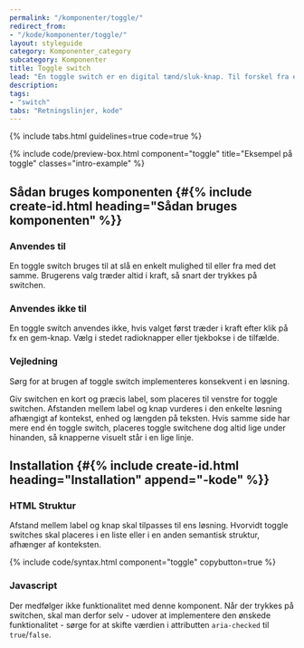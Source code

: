 ```yaml
---
permalink: "/komponenter/toggle/"
redirect_from:
- "/kode/komponenter/toggle/"
layout: styleguide
category: Komponenter_category
subcategory: Komponenter
title: Toggle switch
lead: "En toggle switch er en digital tænd/sluk-knap. Til forskel fra en radioknap eller tjekboks træder valget i kraft i det øjeblik brugerne interagerer med komponenten."
description:
tags:
- "switch"
tabs: "Retningslinjer, kode"
---
```


{% include tabs.html guidelines=true code=true %}

{% include code/preview-box.html component="toggle" title="Eksempel på toggle" classes="intro-example" %}

<!--split-->

## Sådan bruges komponenten {#{% include create-id.html heading="Sådan bruges komponenten" %}}

### Anvendes til

En toggle switch bruges til at slå en enkelt mulighed til eller fra med det samme. Brugerens valg træder altid i kraft, så snart der trykkes på switchen.

### Anvendes ikke til

En toggle switch anvendes ikke, hvis valget først træder i kraft efter klik på fx en gem-knap. Vælg i stedet radioknapper eller tjekbokse i de tilfælde.

### Vejledning

Sørg for at brugen af toggle switch implementeres konsekvent i en løsning.

Giv switchen en kort og præcis label, som placeres til venstre for toggle switchen. Afstanden mellem label og knap vurderes i den enkelte løsning afhængigt af kontekst, enhed og længden på teksten. Hvis samme side har mere end én toggle switch, placeres toggle switchene dog altid lige under hinanden, så knapperne visuelt står i en lige linje.

<!--split-->

## Installation {#{% include create-id.html heading="Installation" append="-kode" %}}

### HTML Struktur

Afstand mellem label og knap skal tilpasses til ens løsning. Hvorvidt toggle switches skal placeres i en liste eller i en anden semantisk struktur, afhænger af konteksten.

{% include code/syntax.html component="toggle" copybutton=true %}

### Javascript

Der medfølger ikke funktionalitet med denne komponent. Når der trykkes på switchen, skal man derfor selv - udover at implementere den ønskede funktionalitet - sørge for at skifte værdien i attributten `aria-checked` til `true`/`false`.